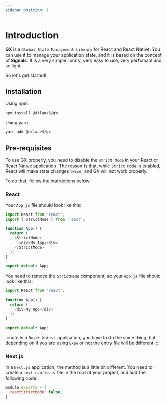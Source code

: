 ```yaml
---
sidebar_position: 1
---
```


# Introduction

**GX** is a `Global State Management Library` for React and React Native. You can use it to manage your application state, and it is based on the concept of **Signals**.
It is a very simple library, very easy to use, very perfomant and so light.

So let's get started!

## Installation

Using npm:
```bash
npm install @dilane3/gx
```

Using yarn:
```bash
yarn add @dilane3/gx
```

## Pre-requisites

To use GX properly, you need to disable the `Strict Mode` in your React or React Native application. The reason is that, while `Strict Mode` is enabled, React will make state changes `twice`, and GX will not work properly.

To do that, follow the instructions below:

### React

Your `App.js` file should look like this:

```js title="src/App.js"
import React from 'react';
import { StrictMode } from 'react';

function App() {
  return (
    <StrictMode>
      <div>My App</div>
    </StrictMode>
  );
}

export default App;
```

You need to remove the `StrictMode` component, so your `App.js` file should look like this:

```js title="src/App.js"
import React from 'react';

function App() {
  return (
    <div>My App</div>
  );
}

export default App;
```

:::note
In a `React Native` application, you have to do the same thing, but depending on if you are using `Expo` or not the entry file will be different.
:::

### Next.js

In a `Next.js` application, the method is a little bit different. You need to create a `next.config.js` file in the root of your project, and add the following code:

```js title="next.config.js"
module.exports = {
  reactStrictMode: false,
}
```



